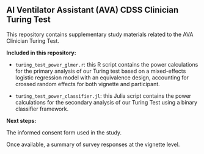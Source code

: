 ## AI Ventilator Assistant (AVA) CDSS Clinician Turing Test

This repository contains supplementary study materials related to the AVA Clinician Turing Test.

**Included in this repository:**

- `turing_test_power_glmer.r`: this R script contains the power calculations for the primary analysis of our Turing test based on a mixed-effects logistic regression model with an equivalence design, accounting for crossed random effects for both vignette and participant.

- `turing_test_power_classifier.jl`: this Julia script contains the power calculations for the secondary analysis of our Turing Test using a binary classifier framework.

**Next steps:**

The informed consent form used in the study.

Once available, a summary of survey responses at the vignette level.
